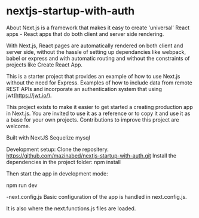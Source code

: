 # nextjs-startup-with-auth
About
Next.js is a framework that makes it easy to create 'universal' React apps - React apps that do both client and server side rendering.

With Next.js, React pages are automatically rendered on both client and server side, without the hassle of setting up dependancies like webpack, babel or express and with automatic routing and without the constraints of projects like Create React App.

This is a starter project that provides an example of how to use Next.js without the need for  Express. Examples of how to include data from remote REST APIs and incorporate an authentication system that using jwt(https://jwt.io/).

This project exists to make it easier to get started a creating production app in Next.js. You are invited to use it as a reference or to copy it and use it as a base for your own projects. Contributions to improve this project are welcome.

Built with
NextJS
Sequelize
mysql


Development setup:
Clone the repositery.
https://github.com/mazinabed/nextjs-startup-with-auth.git
Install the dependencies in the project folder:
npm install


Then start the app in development mode:

npm run dev

-next.config.js
Basic configuration of the app is handled in next.config.js.

It is also where the next.functions.js files are loaded.